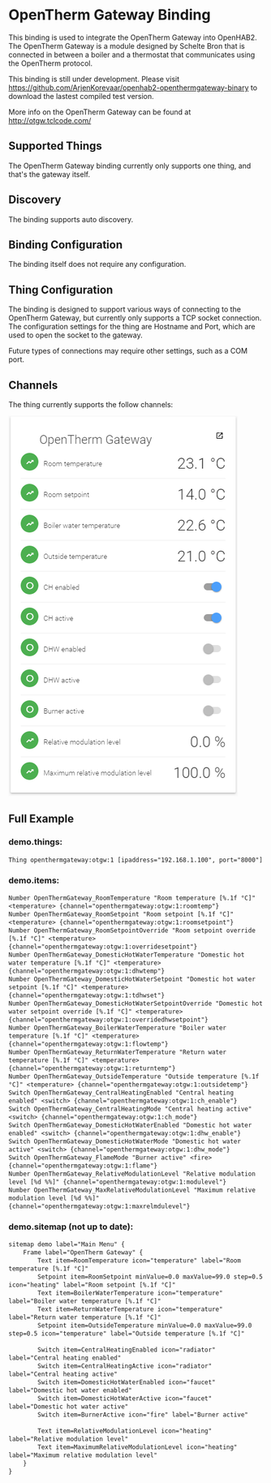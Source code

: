# OpenTherm Gateway Binding

This binding is used to integrate the OpenTherm Gateway into OpenHAB2. The OpenTherm Gateway is a module designed by Schelte Bron that is connected in between a boiler and a thermostat that communicates using the OpenTherm protocol.

This binding is still under development. Please visit https://github.com/ArjenKorevaar/openhab2-openthermgateway-binary to download the lastest compiled test version.

More info on the OpenTherm Gateway can be found at http://otgw.tclcode.com/

## Supported Things

The OpenTherm Gateway binding currently only supports one thing, and that's the gateway itself.

## Discovery

The binding supports auto discovery.

## Binding Configuration

The binding itself does not require any configuration.

## Thing Configuration

The binding is designed to support various ways of connecting to the OpenTherm Gateway, but currently only supports a TCP socket connection. The configuration settings for the thing are Hostname and Port, which are used to open the socket to the gateway.

Future types of connections may require other settings, such as a COM port.

## Channels

The thing currently supports the follow channels:

![](Screenshot.png)

## Full Example

### demo.things:

```
Thing openthermgateway:otgw:1 [ipaddress="192.168.1.100", port="8000"]
```

### demo.items:

```
Number OpenThermGateway_RoomTemperature "Room temperature [%.1f °C]" <temperature> {channel="openthermgateway:otgw:1:roomtemp"}
Number OpenThermGateway_RoomSetpoint "Room setpoint [%.1f °C]" <temperature> {channel="openthermgateway:otgw:1:roomsetpoint"}
Number OpenThermGateway_RoomSetpointOverride "Room setpoint override [%.1f °C]" <temperature> {channel="openthermgateway:otgw:1:overridesetpoint"}
Number OpenThermGateway_DomesticHotWaterTemperature "Domestic hot water temperature [%.1f °C]" <temperature> {channel="openthermgateway:otgw:1:dhwtemp"}
Number OpenThermGateway_DomesticHotWaterSetpoint "Domestic hot water setpoint [%.1f °C]" <temperature> {channel="openthermgateway:otgw:1:tdhwset"}
Number OpenThermGateway_DomesticHotWaterSetpointOverride "Domestic hot water setpoint override [%.1f °C]" <temperature> {channel="openthermgateway:otgw:1:overridedhwsetpoint"}
Number OpenThermGateway_BoilerWaterTemperature "Boiler water temperature [%.1f °C]" <temperature> {channel="openthermgateway:otgw:1:flowtemp"}
Number OpenThermGateway_ReturnWaterTemperature "Return water temperature [%.1f °C]" <temperature> {channel="openthermgateway:otgw:1:returntemp"}
Number OpenThermGateway_OutsideTemperature "Outside temperature [%.1f °C]" <temperature> {channel="openthermgateway:otgw:1:outsidetemp"}
Switch OpenThermGateway_CentralHeatingEnabled "Central heating enabled" <switch> {channel="openthermgateway:otgw:1:ch_enable"}
Switch OpenThermGateway_CentralHeatingMode "Central heating active" <switch> {channel="openthermgateway:otgw:1:ch_mode"}
Switch OpenThermGateway_DomesticHotWaterEnabled "Domestic hot water enabled" <switch> {channel="openthermgateway:otgw:1:dhw_enable"}
Switch OpenThermGateway_DomesticHotWaterMode "Domestic hot water active" <switch> {channel="openthermgateway:otgw:1:dhw_mode"}
Switch OpenThermGateway_FlameMode "Burner active" <fire> {channel="openthermgateway:otgw:1:flame"}
Number OpenThermGateway_RelativeModulationLevel "Relative modulation level [%d %%]" {channel="openthermgateway:otgw:1:modulevel"}
Number OpenThermGateway_MaxRelativeModulationLevel "Maximum relative modulation level [%d %%]" {channel="openthermgateway:otgw:1:maxrelmdulevel"}
```

### demo.sitemap (not up to date):

```
sitemap demo label="Main Menu" {
    Frame label="OpenTherm Gateway" {
        Text item=RoomTemperature icon="temperature" label="Room temperature [%.1f °C]"        
        Setpoint item=RoomSetpoint minValue=0.0 maxValue=99.0 step=0.5 icon="heating" label="Room setpoint [%.1f °C]"
        Text item=BoilerWaterTemperature icon="temperature" label="Boiler water temperature [%.1f °C]"
        Text item=ReturnWaterTemperature icon="temperature" label="Return water temperature [%.1f °C]"
        Setpoint item=OutsideTemperature minValue=0.0 maxValue=99.0 step=0.5 icon="temperature" label="Outside temperature [%.1f °C]"
        
        Switch item=CentralHeatingEnabled icon="radiator" label="Central heating enabled"
        Switch item=CentralHeatingActive icon="radiator" label="Central heating active"
        Switch item=DomesticHotWaterEnabled icon="faucet" label="Domestic hot water enabled"
        Switch item=DomesticHotWaterActive icon="faucet" label="Domestic hot water active"
        Switch item=BurnerActive icon="fire" label="Burner active"
        
        Text item=RelativeModulationLevel icon="heating" label="Relative modulation level"
        Text item=MaximumRelativeModulationLevel icon="heating" label="Maximum relative modulation level"
    }
}
```
